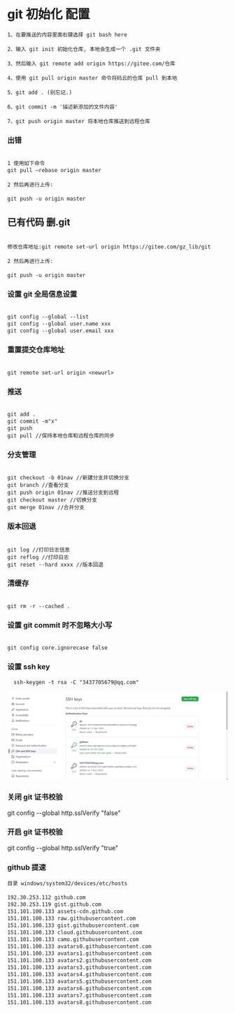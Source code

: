 # git 初始化 配置

```
1、在要推送的内容里面右键选择 git bash here

2、输入 git init 初始化仓库, 本地会生成一个 .git 文件夹

3、然后输入 git remote add origin https://gitee.com/仓库

4、使用 git pull origin master 命令将码云的仓库 pull 到本地

5、git add . (别忘记.)

6、git commit -m '描述新添加的文件内容'

7、git push origin master 将本地仓库推送到远程仓库

```

### 出错

```

1 使用如下命令
git pull —rebase origin master

2 然后再进行上传:

git push -u origin master

```

## 已有代码 删.git

```

修改仓库地址:git remote set-url origin https://gitee.com/gz_lib/git

2 然后再进行上传:

git push -u origin master

```

### 设置 git 全局信息设置

```

git config --global --list
git config --global user.name xxx
git config --global user.email xxx

```

### 重置提交仓库地址

```

git remote set-url origin <newurl>

```

### 推送

```

git add .
git commit -m"x"
git push
git pull //保持本地仓库和远程仓库的同步

```

### 分支管理

```

git checkout -b 01nav //新建分支并切换分支
git branch //查看分支
git push origin 01nav //推送分支到远程
git checkout master //切换分支
git merge 01nav //合并分支

```

### 版本回退

```

git log //打印日志信息
git reflog //打印日志
git reset --hard xxxx //版本回退

```

### 清缓存

```

git rm -r --cached .

```

### 设置 git commit 时不忽略大小写

```

git config core.ignorecase false

```

### 设置 ssh key

```shell
  ssh-keygen -t rsa -C "3437705679@qq.com"
```

![](git/git.png)

### 关闭 git 证书校验

git config --global http.sslVerify "false"

### 开启 git 证书校验

git config --global http.sslVerify "true"

### github 提速

```
目录 windows/system32/devices/etc/hosts

192.30.253.112 github.com
192.30.253.119 gist.github.com
151.101.100.133 assets-cdn.github.com
151.101.100.133 raw.githubusercontent.com
151.101.100.133 gist.githubusercontent.com
151.101.100.133 cloud.githubusercontent.com
151.101.100.133 camo.githubusercontent.com
151.101.100.133 avatars0.githubusercontent.com
151.101.100.133 avatars1.githubusercontent.com
151.101.100.133 avatars2.githubusercontent.com
151.101.100.133 avatars3.githubusercontent.com
151.101.100.133 avatars4.githubusercontent.com
151.101.100.133 avatars5.githubusercontent.com
151.101.100.133 avatars6.githubusercontent.com
151.101.100.133 avatars7.githubusercontent.com
151.101.100.133 avatars8.githubusercontent.com
```
